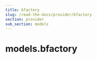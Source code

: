 ```yaml
---
title: bfactory
slug: /read-the-docs/provider/bfactory
section: provider
sub_section: models
---
```

<a name="models.bfactory"></a>
# models.bfactory

